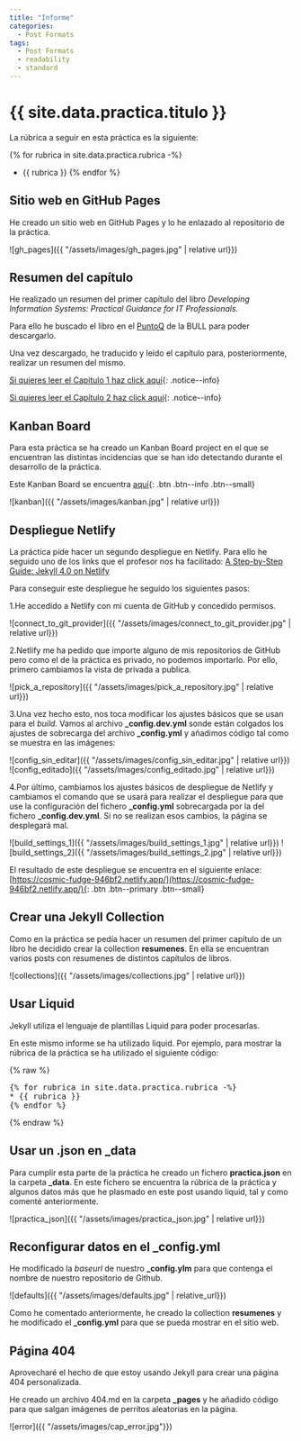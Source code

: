 ```yaml
---
title: "Informe"
categories:
  - Post Formats
tags:
  - Post Formats
  - readability
  - standard
---
```


# {{ site.data.practica.titulo }}

La rúbrica a seguir en esta práctica es la siguiente:

{% for rubrica in site.data.practica.rubrica -%}
* {{ rubrica }}
{% endfor %}

## Sitio web en GitHub Pages

He creado un sitio web en GitHub Pages y lo he enlazado al repositorio de la práctica.

![gh_pages]({{ "/assets/images/gh_pages.jpg" | relative url}})

## Resumen del capítulo

He realizado un resumen del primer capítulo del libro _Developing Information Systems: Practical Guidance for IT Professionals_.

Para ello he buscado el libro en el [PuntoQ](https://www.ull.es/servicios/biblioteca/servicios/puntoq/) de la BULL para poder descargarlo.

Una vez descargado, he traducido y leído el capítulo para, posteriormente, realizar un resumen del mismo.

[Si quieres leer el Capítulo 1 haz click aquí](https://ull-esit-dmsi-2223.github.io/intro2sd-patricia-martinez-polo-alu0101116532/resumenes/cap1-desarrollo-de-sistemas-de-informacion/){: .notice--info}

[Si quieres leer el Capítulo 2 haz click aquí](https://ull-esit-dmsi-2223.github.io/intro2sd-patricia-martinez-polo-alu0101116532/resumenes/cap2-desarrollo-de-sistemas-de-informacion/){: .notice--info}

## Kanban Board

Para esta práctica se ha creado un Kanban Board project en el que se encuentran las distintas incidencias que se han ido detectando durante el desarrollo de la práctica.

Este Kanban Board se encuentra [aquí](https://github.com/orgs/ULL-ESIT-DMSI-2223/projects/16){: .btn .btn--info .btn--small}

![kanban]({{ "/assets/images/kanban.jpg" | relative url}})

## Despliegue Netlify

La práctica pide hacer un segundo despliegue en Netlify. Para ello he seguido uno de los links que el profesor nos ha facilitado: [A Step-by-Step Guide: Jekyll 4.0 on Netlify](https://www.netlify.com/blog/2020/04/02/a-step-by-step-guide-jekyll-4.0-on-netlify/)

Para conseguir este despliegue he seguido los siguientes pasos:

1.He accedido a Netlify con mi cuenta de GitHub y concedido permisos.

![connect_to_git_provider]({{ "/assets/images/connect_to_git_provider.jpg" | relative url}})

2.Netlify me ha pedido que importe alguno de mis repositorios de GitHub pero como el de la práctica es privado, no podemos importarlo. Por ello, primero cambiamos la vista de privada a publica.

![pick_a_repository]({{ "/assets/images/pick_a_repository.jpg" | relative url}})

3.Una vez hecho esto, nos toca modificar los ajustes básicos que se usan para el _build_. Vamos al archivo **_config.dev.yml** sonde están colgados los ajustes de sobrecarga del archivo **_config.yml** y añadimos código tal como se muestra en las imágenes:

![config_sin_editar]({{ "/assets/images/config_sin_editar.jpg" | relative url}})
![config_editado]({{ "/assets/images/config_editado.jpg" | relative url}})

4.Por último, cambiamos los ajustes básicos de despliegue de Netlify y cambiamos el comando que se usará para realizar el despliegue para que use la configuración del fichero **_config.yml** sobrecargada por la del fichero **_config.dev.yml**. Si no se realizan esos cambios, la página se desplegará mal.

![build_settings_1]({{ "/assets/images/build_settings_1.jpg" | relative url}})
![build_settings_2]({{ "/assets/images/build_settings_2.jpg" | relative url}})

El resultado de este despliegue se encuentra en el siguiente enlace: [https://cosmic-fudge-946bf2.netlify.app/](https://cosmic-fudge-946bf2.netlify.app/){: .btn .btn--primary .btn--small}

## Crear una Jekyll Collection

Como en la práctica se pedía hacer un resumen del primer capítulo de un libro he decidido crear la collection **resumenes**. En ella se encuentran varios posts con resumenes de distintos capítulos de libros.

![collections]({{ "/assets/images/collections.jpg" | relative url}})

## Usar Liquid

Jekyll utiliza el lenguaje de plantillas Liquid para poder procesarlas.

En este mismo informe se ha utilizado liquid. Por ejemplo, para mostrar la rúbrica de la práctica se ha utilizado el siguiente código:

{% raw %}
<pre>
{% for rubrica in site.data.practica.rubrica -%}
* {{ rubrica }}
{% endfor %}
</pre>
{% endraw %}

## Usar un .json en _data

Para cumplir esta parte de la práctica he creado un fichero **practica.json** en la carpeta **_data**. En este fichero se encuentra la rúbrica de la práctica y algunos datos más que he plasmado en este post usando liquid, tal y como comenté anteriormente.

![practica_json]({{ "/assets/images/practica_json.jpg" | relative url}})

## Reconfigurar datos en el _config.yml

He modificado la _baseurl_ de nuestro **_config.ylm** para que contenga el nombre de nuestro repositorio de Github.

![defaults]({{ "/assets/images/defaults.jpg" | relative_url}})

Como he comentado anteriormente, he creado la collection **resumenes** y he modificado el **_config.yml** para que se pueda mostrar en el sitio web.

## Página 404

Aprovecharé el hecho de que estoy usando Jekyll para crear una página 404 personalizada.

He creado un archivo 404.md en la carpeta **_pages** y he añadido código para que salgan imágenes de perritos aleatorias en la página.

![error]({{ "/assets/images/cap_error.jpg"}})